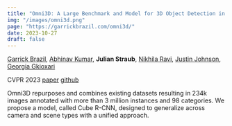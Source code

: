 ```yaml
---
title: "Omni3D: A Large Benchmark and Model for 3D Object Detection in the Wild"
img: "/images/omni3d.png"
page: "https://garrickbrazil.com/omni3d/"
date: 2023-10-27
draft: false
---
```

[Garrick Brazil](https://garrickbrazil.com), 
[Abhinav Kumar](https://scholar.google.co.in/citations?user=BerK__sAAAAJ),
**Julian Straub**, 
[Nikhila Ravi](https://scholar.google.com/citations?hl=en&user=xOrRvKAAAAAJ), 
[Justin Johnson](https://web.eecs.umich.edu/~justincj), 
[Georgia Gkioxari](https://gkioxari.github.io)

CVPR 2023
[paper](http://openaccess.thecvf.com/content/CVPR2023/papers/Brazil_Omni3D_A_Large_Benchmark_and_Model_for_3D_Object_Detection_CVPR_2023_paper.pdf)
[github](https://github.com/facebookresearch/omni3d)

Omni3D repurposes and combines existing datasets resulting in 234k images annotated with more than 3 million instances and 98 categories.
We propose a model, called Cube R-CNN, designed to generalize across camera and scene types with a unified approach.
